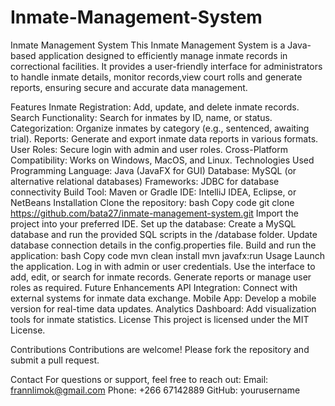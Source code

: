 # Inmate-Management-System
Inmate Management System
This Inmate Management System is a Java-based application designed to efficiently manage inmate records in correctional facilities. It provides a user-friendly interface for administrators to handle inmate details, monitor records,view court rolls and generate reports, ensuring secure and accurate data management.

Features
Inmate Registration: Add, update, and delete inmate records.
Search Functionality: Search for inmates by ID, name, or status.
Categorization: Organize inmates by category (e.g., sentenced, awaiting trial).
Reports: Generate and export inmate data reports in various formats.
User Roles: Secure login with admin and user roles.
Cross-Platform Compatibility: Works on Windows, MacOS, and Linux.
Technologies Used
Programming Language: Java (JavaFX for GUI)
Database: MySQL (or alternative relational databases)
Frameworks: JDBC for database connectivity
Build Tool: Maven or Gradle
IDE: IntelliJ IDEA, Eclipse, or NetBeans
Installation
Clone the repository:
bash
Copy code
git clone https://github.com/bata27/inmate-management-system.git
Import the project into your preferred IDE.
Set up the database:
Create a MySQL database and run the provided SQL scripts in the /database folder.
Update database connection details in the config.properties file.
Build and run the application:
bash
Copy code
mvn clean install
mvn javafx:run
Usage
Launch the application.
Log in with admin or user credentials.
Use the interface to add, edit, or search for inmate records.
Generate reports or manage user roles as required.
Future Enhancements
API Integration: Connect with external systems for inmate data exchange.
Mobile App: Develop a mobile version for real-time data updates.
Analytics Dashboard: Add visualization tools for inmate statistics.
License
This project is licensed under the MIT License.

Contributions
Contributions are welcome! Please fork the repository and submit a pull request.

Contact
For questions or support, feel free to reach out:
Email: frannlimok@gmail.com
Phone: +266 67142889
GitHub: yourusername
